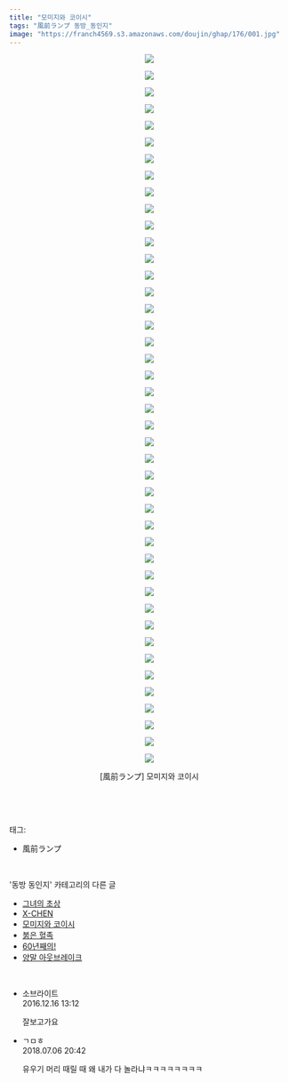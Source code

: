 ```yaml
---
title: "모미지와 코이시"
tags: "風前ランプ 동방_동인지"
image: "https://franch4569.s3.amazonaws.com/doujin/ghap/176/001.jpg"
---
```

<div class="article">
<p style="text-align: center; clear: none; float: none;"><img src="{{ site.imgserver2 }}/ghap/176/001.jpg"/></p>
<p style="text-align: center; clear: none; float: none;"><img src="{{ site.imgserver2 }}/ghap/176/002.jpg"/></p>
<p style="text-align: center; clear: none; float: none;"><img src="{{ site.imgserver2 }}/ghap/176/003.jpg"/></p>
<p style="text-align: center; clear: none; float: none;"><img src="{{ site.imgserver2 }}/ghap/176/004.jpg"/></p>
<p style="text-align: center; clear: none; float: none;"><img src="{{ site.imgserver2 }}/ghap/176/005.jpg"/></p>
<p style="text-align: center; clear: none; float: none;"><img src="{{ site.imgserver2 }}/ghap/176/006.jpg"/></p>
<p style="text-align: center; clear: none; float: none;"><img src="{{ site.imgserver2 }}/ghap/176/007.jpg"/></p>
<p style="text-align: center; clear: none; float: none;"><img src="{{ site.imgserver2 }}/ghap/176/008.jpg"/></p>
<p style="text-align: center; clear: none; float: none;"><img src="{{ site.imgserver2 }}/ghap/176/009.jpg"/></p>
<p style="text-align: center; clear: none; float: none;"><img src="{{ site.imgserver2 }}/ghap/176/010.jpg"/></p>
<p style="text-align: center; clear: none; float: none;"><img src="{{ site.imgserver2 }}/ghap/176/011.jpg"/></p>
<p style="text-align: center; clear: none; float: none;"><img src="{{ site.imgserver2 }}/ghap/176/012.jpg"/></p>
<p style="text-align: center; clear: none; float: none;"><img src="{{ site.imgserver2 }}/ghap/176/013.jpg"/></p>
<p style="text-align: center; clear: none; float: none;"><img src="{{ site.imgserver2 }}/ghap/176/014.jpg"/></p>
<p style="text-align: center; clear: none; float: none;"><img src="{{ site.imgserver2 }}/ghap/176/015.jpg"/></p>
<p style="text-align: center; clear: none; float: none;"><img src="{{ site.imgserver2 }}/ghap/176/016.jpg"/></p>
<p style="text-align: center; clear: none; float: none;"><img src="{{ site.imgserver2 }}/ghap/176/017.jpg"/></p>
<p style="text-align: center; clear: none; float: none;"><img src="{{ site.imgserver2 }}/ghap/176/018.jpg"/></p>
<p style="text-align: center; clear: none; float: none;"><img src="{{ site.imgserver2 }}/ghap/176/019.jpg"/></p>
<p style="text-align: center; clear: none; float: none;"><img src="{{ site.imgserver2 }}/ghap/176/020.jpg"/></p>
<p style="text-align: center; clear: none; float: none;"><img src="{{ site.imgserver2 }}/ghap/176/021.jpg"/></p>
<p style="text-align: center; clear: none; float: none;"><img src="{{ site.imgserver2 }}/ghap/176/022.jpg"/></p>
<p style="text-align: center; clear: none; float: none;"><img src="{{ site.imgserver2 }}/ghap/176/023.jpg"/></p>
<p style="text-align: center; clear: none; float: none;"><img src="{{ site.imgserver2 }}/ghap/176/024.jpg"/></p>
<p style="text-align: center; clear: none; float: none;"><img src="{{ site.imgserver2 }}/ghap/176/025.jpg"/></p>
<p style="text-align: center; clear: none; float: none;"><img src="{{ site.imgserver2 }}/ghap/176/026.jpg"/></p>
<p style="text-align: center; clear: none; float: none;"><img src="{{ site.imgserver2 }}/ghap/176/027.jpg"/></p>
<p style="text-align: center; clear: none; float: none;"><img src="{{ site.imgserver2 }}/ghap/176/028.jpg"/></p>
<p style="text-align: center; clear: none; float: none;"><img src="{{ site.imgserver2 }}/ghap/176/029.jpg"/></p>
<p style="text-align: center; clear: none; float: none;"><img src="{{ site.imgserver2 }}/ghap/176/030.jpg"/></p>
<p style="text-align: center; clear: none; float: none;"><img src="{{ site.imgserver2 }}/ghap/176/031.jpg"/></p>
<p style="text-align: center; clear: none; float: none;"><img src="{{ site.imgserver2 }}/ghap/176/032.jpg"/></p>
<p style="text-align: center; clear: none; float: none;"><img src="{{ site.imgserver2 }}/ghap/176/033.jpg"/></p>
<p style="text-align: center; clear: none; float: none;"><img src="{{ site.imgserver2 }}/ghap/176/034.jpg"/></p>
<p style="text-align: center; clear: none; float: none;"><img src="{{ site.imgserver2 }}/ghap/176/035.jpg"/></p>
<p style="text-align: center; clear: none; float: none;"><img src="{{ site.imgserver2 }}/ghap/176/036.jpg"/></p>
<p style="text-align: center; clear: none; float: none;"><img src="{{ site.imgserver2 }}/ghap/176/037.jpg"/></p>
<p style="text-align: center; clear: none; float: none;"><img src="{{ site.imgserver2 }}/ghap/176/038.jpg"/></p>
<p style="text-align: center; clear: none; float: none;"><img src="{{ site.imgserver2 }}/ghap/176/039.jpg"/></p>
<p style="text-align: center; clear: none; float: none;"><img src="{{ site.imgserver2 }}/ghap/176/040.jpg"/></p>
<p style="text-align: center; clear: none; float: none;"><img src="{{ site.imgserver2 }}/ghap/176/041.jpg"/></p>
<p style="text-align: center; clear: none; float: none;"><img src="{{ site.imgserver2 }}/ghap/176/042.jpg"/></p>
<p style="text-align: center; clear: none; float: none;"><img src="{{ site.imgserver2 }}/ghap/176/043.jpg"/></p>
<p style="text-align: center; clear: none; float: none;">[風前ランプ] 모미지와 코이시</p>
<p><br/></p>
</div><br/>
<div class="tagTrail">
<p>태그: </p>
<ul>
<li>風前ランプ</li>
</ul>
</div><br/>
<div class="another">
<p>'동방 동인지' 카테고리의 다른 글</p>
<ul>
<li><a href="/ghap_178">그녀의 초상</a></li>
<li><a href="/ghap_177">X-CHEN</a></li>
<li><a href="/ghap_176">모미지와 코이시</a></li>
<li><a href="/ghap_175">붉은 혈족</a></li>
<li><a href="/ghap_174">60년째의!</a></li>
<li><a href="/ghap_173">양말 아웃브레이크</a></li>
</ul>
</div><br/>
<div class="cb_module cb_fluid">
<div class="cb_wrt cb_profile">
<div class="comment">
<ul>
<li class="cb_thumb_off" id="comment14871043">
<div class="cb_comment_area">
<div class="cb_info_area">
<div class="cb_section">
<span class="cb_nick_name">소브라이트</span>
</div>
<div class="cb_section">
<span class="cb_date">2016.12.16 13:12 </span>
</div>
</div>
<div class="cb_dsc_comment">
<p class="cb_dsc">
											잘보고가요
										</p>
</div>
</div></li>
<li class="cb_thumb_off" id="comment15281646">
<div class="cb_comment_area">
<div class="cb_info_area">
<div class="cb_section">
<span class="cb_nick_name">ㄱㅁㅎ</span>
</div>
<div class="cb_section">
<span class="cb_date">2018.07.06 20:42 </span>
</div>
</div>
<div class="cb_dsc_comment">
<p class="cb_dsc">
											유우기 머리 때릴 때 왜 내가 다 놀라냐ㅋㅋㅋㅋㅋㅋㅋㅋ
										</p>
</div>
</div></li>
</ul>
</div>
</div><!-- commentList close -->
</div><br/>
